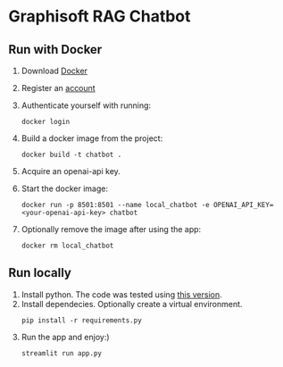 # Graphisoft RAG Chatbot

## Run with Docker

1. Download [Docker](https://www.docker.com/get-started/)
2. Register an [account](https://login.docker.com/u/login)
3. Authenticate yourself with running:
    ```
    docker login
    ```
4. Build a docker image from the project:
    ```
    docker build -t chatbot .
    ```
5. Acquire an openai-api key.
6. Start the docker image:
    ```
    docker run -p 8501:8501 --name local_chatbot -e OPENAI_API_KEY=<your-openai-api-key> chatbot
    ```

7. Optionally remove the image after using the app:
    ```
    docker rm local_chatbot
    ```

## Run locally

1. Install python. The code was tested using [this version](https://www.python.org/downloads/release/python-3913/).
2. Install dependecies. Optionally create a virtual environment.
    ```
    pip install -r requirements.py
    ```
3. Run the app and enjoy:)
    ```
    streamlit run app.py
    ```
